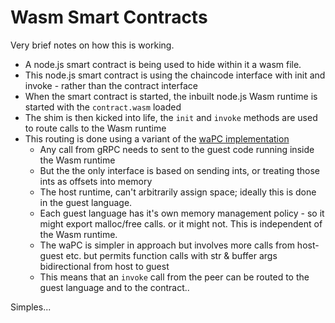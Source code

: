 # Wasm Smart Contracts

Very brief notes on how this is working.

- A node.js smart contract is being used to hide within it a wasm file.
- This node.js smart contract is using the chaincode interface with init and invoke - rather than the contract interface
- When the smart contract is started, the inbuilt node.js Wasm runtime is started with the `contract.wasm` loaded
- The shim is then kicked into life, the `init` and `invoke` methods are used to route calls to the Wasm runtime
- This routing is done using a variant of the [waPC implementation](https://github.com/wapc)
  - Any call from gRPC needs to sent to the guest code running inside the Wasm runtime
  - But the the only interface is based on sending ints, or treating those ints as offsets into memory
  - The host runtime, can't arbitrarily assign space; ideally this is done in the guest language.
  - Each guest language has it's own memory management policy - so it might export malloc/free calls. or it might not. This is independent of the Wasm runtime.
  - The waPC is simpler in approach but involves more calls from host-guest etc. but permits function calls with str & buffer args bidirectional from host to guest
  - This means that an `invoke` call from the peer can be routed to the guest language and to the contract..

Simples...